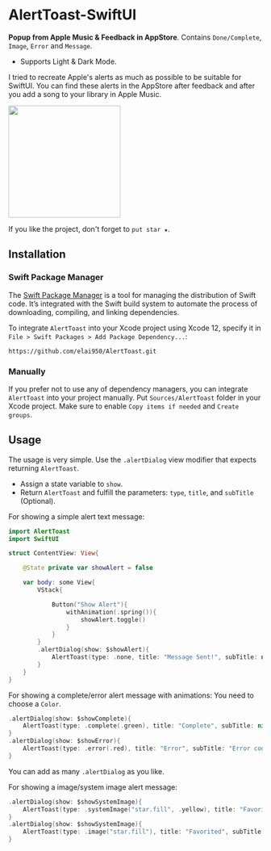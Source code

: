 # AlertToast-SwiftUI

**Popup from Apple Music & Feedback in AppStore**.
Contains `Done/Complete`, `Image`, `Error` and `Message`.
* Supports Light & Dark Mode.

I tried to recreate Apple's alerts as much as possible to be suitable for SwiftUI.
You can find these alerts in the AppStore after feedback and after you add a song to your library in Apple Music.

<p float="left">
    <img src="https://user-images.githubusercontent.com/37900883/107416158-d4e58500-6b1c-11eb-8b37-9701d275e9a7.gif" width="222" />
</p>

If you like the project, don't forget to `put star ★`.

## Installation

### Swift Package Manager

The [Swift Package Manager](https://swift.org/package-manager/) is a tool for managing the distribution of Swift code. It’s integrated with the Swift build system to automate the process of downloading, compiling, and linking dependencies.

To integrate `AlertToast` into your Xcode project using Xcode 12, specify it in `File > Swift Packages > Add Package Dependency...`:

```ogdl
https://github.com/elai950/AlertToast.git
```

### Manually

If you prefer not to use any of dependency managers, you can integrate `AlertToast` into your project manually. Put `Sources/AlertToast` folder in your Xcode project. Make sure to enable `Copy items if needed` and `Create groups`.

## Usage

The usage is very simple. Use the `.alertDialog` view modifier that expects returning `AlertToast`.

- Assign a state variable to `show`.
- Return `AlertToast` and fulfill the parameters: `type`, `title`, and `subTitle` (Optional).

For showing a simple alert text message:

```swift 
import AlertToast
import SwiftUI

struct ContentView: View{

    @State private var showAlert = false

    var body: some View{
        VStack{

            Button("Show Alert"){
                withAnimation(.spring()){
                    showAlert.toggle()
                }
            }
        }
        .alertDialog(show: $showAlert){
            AlertToast(type: .none, title: "Message Sent!", subTitle: nil)
        }
    }
}
```

For showing a complete/error alert message with animations:
You need to choose a `Color`.

```swift 
.alertDialog(show: $showComplete){
    AlertToast(type: .complete(.green), title: "Complete", subTitle: nil)
}
.alertDialog(show: $showError){
    AlertToast(type: .error(.red), title: "Error", subTitle: "Error code: 404")
}
```

You can add as many `.alertDialog` as you like.

For showing a image/system image alert message:

```swift
.alertDialog(show: $showSystemImage){
    AlertToast(type: .systemImage("star.fill", .yellow), title: "Favorite", subTitle: nil)
}
.alertDialog(show: $showSystemImage){
    AlertToast(type: .image("star.fill"), title: "Favorited", subTitle: nil)
}
```
